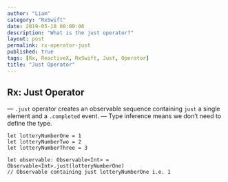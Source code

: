 ```yaml
---
author: "Liam"
category: "RxSwift"
date: 2019-05-18 00:00:06
description: "What is the just operator?"
layout: post
permalink: rx-operator-just
published: true
tags: [Rx, ReactiveX, RxSwift, Just, Operator]
title: "Just Operator"
---
```


## Rx: Just Operator

— `.just` operator creates an observable sequence containing `just` a single element and a `.completed` event.
— Type inference means we don’t need to define the type.

```
let lotteryNumberOne = 1
let lotteryNumberTwo = 2
let lotteryNumberThree = 3

let observable: Observable<Int> = Observable<Int>.just(lotteryNumberOne)
// Observable containing just lotteryNumberOne i.e. 1
```

